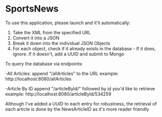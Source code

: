 # SportsNews

To use this application, please launch and it'll automatically:

1) Take the XML from the specified URL
2) Convert it into a JSON
3) Break it down into the individual JSON Objects
4) For each object, check if it already exists in the database - If it does, ignore. If it doesn't, add a UUID and submit to Mongo

To query the database via endpoints:

-All Articles:
append "/allArticles" to the URL
example: http://localhost:8080/allArticles

-Article By ID
append "/articleById/" followed by id you'd like to retrieve
example: http://localhost:8080/articleById/534259

Although I've added a UUID to each entry for robustness, the retrieval of each article is done by the NewsArticleID as it's more reader friendly
